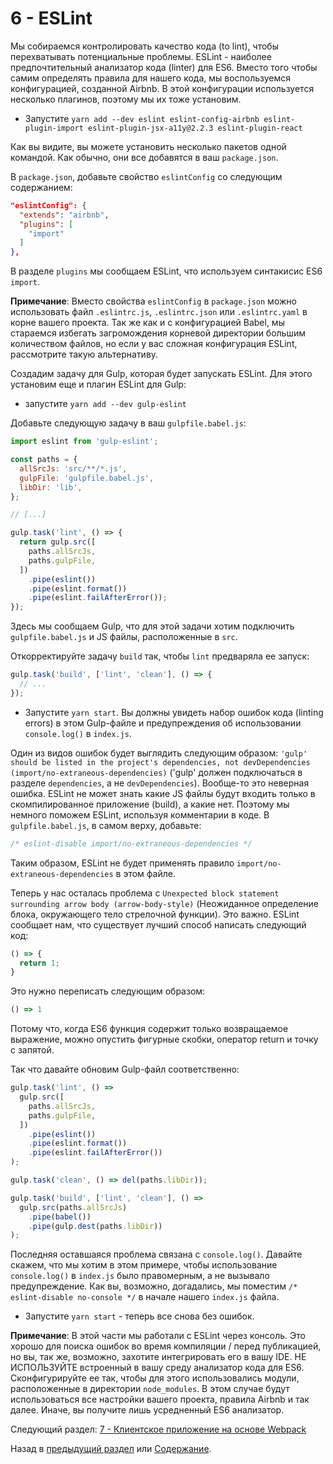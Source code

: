 # 6 - ESLint

Мы собираемся контролировать качество кода (to lint), чтобы перехватывать потенциальные проблемы. ESLint - наиболее предпочтительный анализатор кода (linter) для ES6. Вместо того чтобы самим определять правила для нашего кода, мы воспользуемся конфигурацией, созданной Airbnb. В этой конфигурации используется несколько плагинов, поэтому мы их тоже установим.

- Запустите `yarn add --dev eslint eslint-config-airbnb eslint-plugin-import eslint-plugin-jsx-a11y@2.2.3 eslint-plugin-react`

Как вы видите, вы можете установить несколько пакетов одной командой. Как обычно, они все добавятся в ваш `package.json`.

В `package.json`, добавьте свойство `eslintConfig` со следующим содержанием:

```json
"eslintConfig": {
  "extends": "airbnb",
  "plugins": [
    "import"
  ]
},
```

В разделе `plugins` мы сообщаем ESLint, что используем синтакисис ES6 `import`.

**Примечание**: Вместо свойства `eslintConfig` в `package.json` можно использовать файл `.eslintrc.js`, `.eslintrc.json` или `.eslintrc.yaml` в корне вашего проекта. Так же как и с конфигурацией Babel, мы стараемся избегать загромождения корневой директории большим количеством файлов, но если у вас сложная конфигурация ESLint, рассмотрите такую альтернативу.

Создадим задачу для Gulp, которая будет запускать ESLint. Для этого установим еще и плагин ESLint для Gulp:

- запустите `yarn add --dev gulp-eslint`

Добавьте следующую задачу в ваш `gulpfile.babel.js`:

```javascript
import eslint from 'gulp-eslint';

const paths = {
  allSrcJs: 'src/**/*.js',
  gulpFile: 'gulpfile.babel.js',
  libDir: 'lib',
};

// [...]

gulp.task('lint', () => {
  return gulp.src([
    paths.allSrcJs,
    paths.gulpFile,
  ])
    .pipe(eslint())
    .pipe(eslint.format())
    .pipe(eslint.failAfterError());
});
```

Здесь мы сообщаем Gulp, что для этой задачи хотим подключить `gulpfile.babel.js` и JS файлы, расположенные в `src`.

Откорректируйте задачу `build` так, чтобы `lint` предваряла ее запуск:

```javascript
gulp.task('build', ['lint', 'clean'], () => {
  // ...
});
```

- Запустите `yarn start`. Вы должны увидеть набор ошибок кода (linting errors) в этом Gulp-файле и предупреждения об использовании `console.log()` в `index.js`.

Один из видов ошибок будет выглядить следующим образом: `'gulp' should be listed in the project's dependencies, not devDependencies (import/no-extraneous-dependencies)` ('gulp' должен подключаться в разделе `dependencies`, а не `devDependencies`). Вообще-то это неверная ошибка. ESLint не может знать какие JS файлы будут входить только в скомпилированное приложение (build), а какие нет. Поэтому мы немного поможем ESLint, используя комментарии в коде. В `gulpfile.babel.js`, в самом верху, добавьте:

```javascript
/* eslint-disable import/no-extraneous-dependencies */
```

Таким образом, ESLint не будет применять правило `import/no-extraneous-dependencies` в этом файле.

Теперь у нас осталась проблема с `Unexpected block statement surrounding arrow body (arrow-body-style)` (Неожиданное определение блока, окружающего тело стрелочной функции). Это важно. ESLint сообщает нам, что существует лучший способ написать следующий код:

```javascript
() => {
  return 1;
}
```

Это нужно переписать следующим образом:

```javascript
() => 1
```

Потому что, когда ES6 функция содержит только возвращаемое выражение, можно опустить фигурные скобки, оператор return и точку с запятой.

Так что давайте обновим Gulp-файл соответственно:

```javascript
gulp.task('lint', () =>
  gulp.src([
    paths.allSrcJs,
    paths.gulpFile,
  ])
    .pipe(eslint())
    .pipe(eslint.format())
    .pipe(eslint.failAfterError())
);

gulp.task('clean', () => del(paths.libDir));

gulp.task('build', ['lint', 'clean'], () =>
  gulp.src(paths.allSrcJs)
    .pipe(babel())
    .pipe(gulp.dest(paths.libDir))
);
```

Последняя оставшаяся проблема связана с `console.log()`. Давайте скажем, что мы хотим в этом примере, чтобы использование `console.log()` в `index.js` было правомерным, а не вызывало предупреждение. Как вы, возможно, догадались, мы поместим `/* eslint-disable no-console */` в начале нашего `index.js` файла.

- Запустите `yarn start` - теперь все снова без ошибок.

**Примечание**: В этой части мы работали с ESLint через консоль. Это хорошо для поиска ошибок во время компиляции / перед публикацией, но вы, так же, возможно, захотите интегрировать его в вашу IDE. НЕ ИСПОЛЬЗУЙТЕ встроенный в вашу среду анализатор кода для ES6. Сконфигурируйте ее так, чтобы для этого использовались модули, расположенные в директории `node_modules`. В этом случае будут использоваться все настройки вашего проекта, правила Airbnb и так далее. Иначе, вы получите лишь усредненный ES6 анализатор.


Следующий раздел: [7 - Клиентское приложение на основе Webpack](/tutorial/7-client-webpack)

Назад в [предыдущий раздел](/tutorial/5-es6-modules-syntax) или [Содержание](/../../#Содержание).
